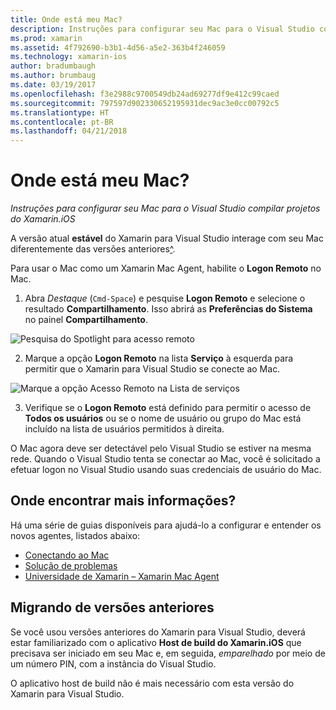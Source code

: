 ```yaml
---
title: Onde está meu Mac?
description: Instruções para configurar seu Mac para o Visual Studio compilar projetos do Xamarin.iOS
ms.prod: xamarin
ms.assetid: 4f792690-b3b1-4d56-a5e2-363b4f246059
ms.technology: xamarin-ios
author: bradumbaugh
ms.author: brumbaug
ms.date: 03/19/2017
ms.openlocfilehash: f3e2988c9700549db24ad69277df9e412c99caed
ms.sourcegitcommit: 797597d902330652195931dec9ac3e0cc00792c5
ms.translationtype: HT
ms.contentlocale: pt-BR
ms.lasthandoff: 04/21/2018
---
```

# <a name="wheres-my-mac"></a>Onde está meu Mac?

_Instruções para configurar seu Mac para o Visual Studio compilar projetos do Xamarin.iOS_

A versão atual **estável** do Xamarin para Visual Studio interage com seu Mac diferentemente das versões anteriores[^](#earlier-versions).

Para usar o Mac como um Xamarin Mac Agent, habilite o **Logon Remoto** no Mac.

1. Abra *Destaque* (`Cmd-Space`) e pesquise **Logon Remoto** e selecione o resultado **Compartilhamento**. Isso abrirá as **Preferências do Sistema** no painel **Compartilhamento**.

  ![](visual-studio-ssh-images/spotlight.png "Pesquisa do Spotlight para acesso remoto")

2. Marque a opção **Logon Remoto** na lista **Serviço** à esquerda para permitir que o Xamarin para Visual Studio se conecte ao Mac.

  ![](visual-studio-ssh-images/sharing.png "Marque a opção Acesso Remoto na Lista de serviços")

3. Verifique se o **Logon Remoto** está definido para permitir o acesso de **Todos os usuários** ou se o nome de usuário ou grupo do Mac está incluído na lista de usuários permitidos à direita.

O Mac agora deve ser detectável pelo Visual Studio se estiver na mesma rede.
Quando o Visual Studio tenta se conectar ao Mac, você é solicitado a efetuar logon no Visual Studio usando suas credenciais de usuário do Mac.

## <a name="where-can-i-find-more-information"></a>Onde encontrar mais informações?

Há uma série de guias disponíveis para ajudá-lo a configurar e entender os novos agentes, listados abaixo:

- [Conectando ao Mac](~/ios/get-started/installation/windows/connecting-to-mac/index.md)
- [Solução de problemas](~/ios/get-started/installation/windows/connecting-to-mac/troubleshooting.md)
- [Universidade de Xamarin – Xamarin Mac Agent](https://university.xamarin.com/lightninglectures/xamarin-mac-agent)

<a name="earlier-versions" />

## <a name="migrating-from-previous-versions"></a>Migrando de versões anteriores

Se você usou versões anteriores do Xamarin para Visual Studio, deverá estar familiarizado com o aplicativo **Host de build do Xamarin.iOS** que precisava ser iniciado em seu Mac e, em seguida, *emparelhado* por meio de um número PIN, com a instância do Visual Studio.

O aplicativo host de build não é mais necessário com esta versão do Xamarin para Visual Studio.
